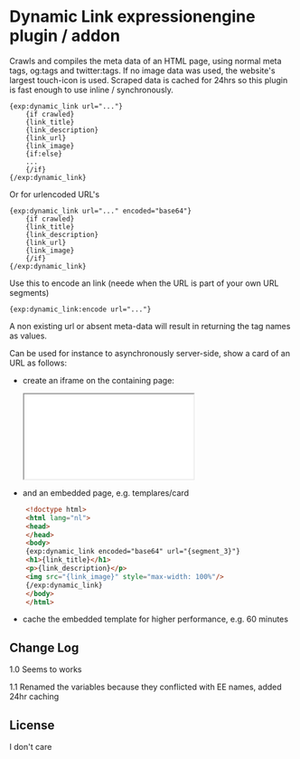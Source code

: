 # Dynamic Link expressionengine plugin / addon

Crawls and compiles the meta data of an HTML page, using normal meta tags, og:tags and twitter:tags. 
If no image data was used, the website's largest touch-icon is used. Scraped data is cached for 24hrs so this plugin
is fast enough to use inline / synchronously.

    {exp:dynamic_link url="..."}
        {if crawled}
        {link_title}
        {link_description}
        {link_url}
        {link_image}
        {if:else}
        ...
        {/if}
    {/exp:dynamic_link}

Or for urlencoded URL's

    {exp:dynamic_link url="..." encoded="base64"}
        {if crawled}
        {link_title}
        {link_description}
        {link_url}
        {link_image}
        {/if}
    {/exp:dynamic_link}

Use this to encode an link (neede when the URL is part of your own URL segments)

    {exp:dynamic_link:encode url="..."}

A non existing url or absent meta-data will result in returning the tag names as values.

Can be used for instance to asynchronously server-side, show a card of an URL as follows:

- create an iframe on the containing page:


    <iframe src="{path='templates/card/{exp:dynamic_link:encode url='...'}}"></iframe>

- and an embedded page, e.g. templares/card 

```html
    <!doctype html>
    <html lang="nl">
    <head>
    </head>
    <body>
    {exp:dynamic_link encoded="base64" url="{segment_3}"}
    <h1>{link_title}</h1>
    <p>{link_description}</p>
    <img src="{link_image}" style="max-width: 100%"/>
    {/exp:dynamic_link}
    </body>
    </html>
```

 - cache the embedded template for higher performance, e.g. 60 minutes 


## Change Log

1.0 Seems to works

1.1 Renamed the variables because they conflicted with EE names, added 24hr caching
    
    
## License

I don't care
